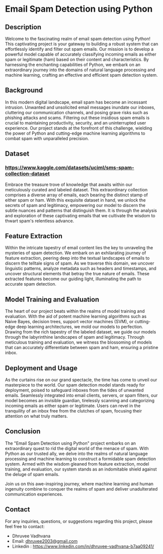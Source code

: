 # Email Spam Detection using Python

## Description

Welcome to the fascinating realm of email spam detection using Python! This captivating project is your gateway to building a robust system that can effortlessly identify and filter out spam emails. Our mission is to develop a powerful model capable of accurately classifying incoming emails as either spam or legitimate (ham) based on their content and characteristics. By harnessing the enchanting capabilities of Python, we embark on an extraordinary journey into the domains of natural language processing and machine learning, crafting an effective and efficient spam detection system.

## Background

In this modern digital landscape, email spam has become an incessant intrusion. Unwanted and unsolicited email messages inundate our inboxes, cluttering our communication channels, and posing grave risks such as phishing attacks and scams. Filtering out these insidious spam emails is crucial to maintaining productivity, security, and an uninterrupted user experience. Our project stands at the forefront of this challenge, wielding the power of Python and cutting-edge machine learning algorithms to combat spam with unparalleled precision.

## Dataset
### https://www.kaggle.com/datasets/uciml/sms-spam-collection-dataset
Embrace the treasure trove of knowledge that awaits within our meticulously curated and labeled dataset. This extraordinary collection comprises a diverse array of emails, each bearing the distinct stamp of either spam or ham. With this exquisite dataset in hand, we unlock the secrets of spam and legitimacy, empowering our model to discern the subtle nuances and patterns that distinguish them. It is through the analysis and exploration of these captivating emails that we cultivate the wisdom to thwart spam's relentless advance.

## Feature Extraction

Within the intricate tapestry of email content lies the key to unraveling the mysteries of spam detection. We embark on an exhilarating journey of feature extraction, peering deep into the textual landscapes of emails to discern the telltale signs of spam. As we traverse this domain, we uncover linguistic patterns, analyze metadata such as headers and timestamps, and uncover structural elements that betray the true nature of emails. These extracted features become our guiding light, illuminating the path to accurate spam detection.

## Model Training and Evaluation

The heart of our project beats within the realms of model training and evaluation. With the aid of potent machine learning algorithms such as Naive Bayes, decision trees, support vector machines (SVM), or cutting-edge deep learning architectures, we mold our models to perfection. Drawing from the rich tapestry of the labeled dataset, we guide our models through the labyrinthine landscapes of spam and legitimacy. Through meticulous training and evaluation, we witness the blossoming of models that can accurately differentiate between spam and ham, ensuring a pristine inbox.

## Deployment and Usage

As the curtains rise on our grand spectacle, the time has come to unveil our masterpiece to the world. Our spam detection model stands ready for deployment, poised to safeguard inboxes from the tides of unwanted emails. Seamlessly integrated into email clients, servers, or spam filters, our model becomes an invisible guardian, tirelessly scanning and categorizing incoming emails as either spam or legitimate. Users can revel in the tranquility of an inbox free from the clutches of spam, focusing their attention on what truly matters.

## Conclusion

The "Email Spam Detection using Python" project embarks on an extraordinary quest to rid the digital world of the menace of spam. With Python as our trusted ally, we delve into the realms of natural language processing and machine learning to construct a formidable spam detection system. Armed with the wisdom gleaned from feature extraction, model training, and evaluation, our system stands as an indomitable shield against the deluge of spam emails.

Join us on this awe-inspiring journey, where machine learning and human ingenuity combine to conquer the realms of spam and deliver unadulterated communication experiences.

## Contact

For any inquiries, questions, or suggestions regarding this project, please feel free to contact:

- Dhruvee Vadhvana 
- Email: dhruvee2003@gmail.com  
- Linkedin : https://www.linkedin.com/in/dhruvee-vadhvana-b7aa09241/
